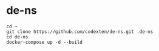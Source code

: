 # de-ns

```ssh
cd ~
git clone https://github.com/codexten/de-ns.git .de-ns
cd de-ns
docker-compose up -d --build
```